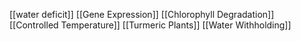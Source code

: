[[water deficit]]
[[Gene Expression]]
[[Chlorophyll Degradation]]
[[Controlled Temperature]]
[[Turmeric Plants]]
[[Water Withholding]]
